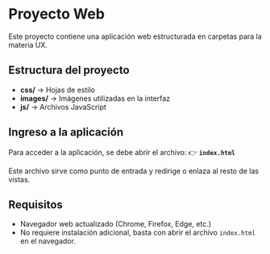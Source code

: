 # Proyecto Web

Este proyecto contiene una aplicación web estructurada en carpetas para la materia UX.  

## Estructura del proyecto
- **css/** → Hojas de estilo 
- **images/** → Imágenes utilizadas en la interfaz
- **js/** → Archivos JavaScript  

## Ingreso a la aplicación
Para acceder a la aplicación, se debe abrir el archivo:  👉 **`index.html`**

Este archivo sirve como punto de entrada y redirige o enlaza al resto de las vistas.  

## Requisitos
- Navegador web actualizado (Chrome, Firefox, Edge, etc.)
- No requiere instalación adicional, basta con abrir el archivo `index.html` en el navegador.  